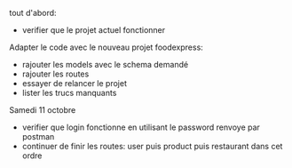 

tout d'abord:
- verifier que le projet actuel fonctionner

Adapter le code avec le nouveau projet foodexpress:
- rajouter les models avec le schema demandé
- rajouter les routes
- essayer de relancer le projet 
- lister les trucs manquants


Samedi 11 octobre 
- verifier que login fonctionne en utilisant le password renvoye par postman
- continuer de finir les routes: user puis product puis restaurant dans cet ordre